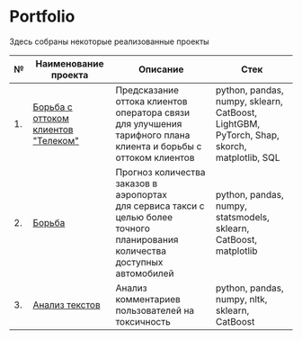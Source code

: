 # Portfolio

Здесь собраны некоторые реализованные проекты

| №    | Наименование проекта                | Описание                                                     | Стек                                                         |
| ---- | ------------------------------------------------------------ | ------------------------------------------------------------ | ------------------------------------------------------------ |
| 1.   | [Борьба с оттоком клиентов "Телеком"]() | Предсказание оттока клиентов оператора связи для улучшения тарифного плана клиента и борьбы с оттоком клиентов | python, pandas, numpy, sklearn, CatBoost, LightGBM, PyTorch, Shap, skorch, matplotlib, SQL      |
| 2.   | [Борьба]() | Прогноз количества заказов в аэропортах <br/>для сервиса такси с целью более точного планирования количества доступных <br/>автомобилей | python, pandas, numpy, statsmodels, sklearn, CatBoost, matplotlib |
| 3.   | [Анализ текстов]() | Анализ комментариев пользователей на токсичность             | python, pandas, numpy, nltk, sklearn, CatBoost |
